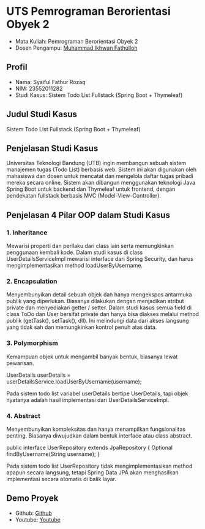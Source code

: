 # UTS Pemrograman Berorientasi Obyek 2
<ul>
  <li>Mata Kuliah: Pemrograman Berorientasi Obyek 2</li>
  <li>Dosen Pengampu: <a href="https://github.com/Muhammad-Ikhwan-Fathulloh">Muhammad Ikhwan Fathulloh</a></li>
</ul>

## Profil
<ul>
  <li>Nama: Syaiful Fathur Rozaq</li>
  <li>NIM: 23552011282</li>
  <li>Studi Kasus: Sistem Todo List Fullstack (Spring Boot + Thymeleaf)</li>
</ul>

## Judul Studi Kasus
<p>Sistem Todo List Fullstack (Spring Boot + Thymeleaf)</p>

## Penjelasan Studi Kasus
<p>Universitas Teknologi Bandung (UTB) ingin membangun sebuah sistem manajemen tugas (Todo List) berbasis web. Sistem ini akan digunakan oleh mahasiswa dan dosen untuk mencatat dan mengelola daftar tugas pribadi mereka secara online. Sistem akan dibangun menggunakan teknologi Java Spring Boot untuk backend dan Thymeleaf untuk frontend, dengan pendekatan fullstack berbasis MVC (Model-View-Controller).</p>

## Penjelasan 4 Pilar OOP dalam Studi Kasus

### 1. Inheritance
<p>Mewarisi properti dan perilaku dari class lain serta memungkinkan penggunaan kembali kode. Dalam studi kasus di class UserDetailsServiceImpl mewarisi interface dari Spring Security, dan harus mengimplementasikan method loadUserByUsername.</p>

### 2. Encapsulation
<p>Menyembunyikan detail sebuah objek dan hanya mengekspos antarmuka publik yang diperlukan. Biasanya dilakukan dengan menjadikan atribut private dan menyediakan getter / setter. Dalam studi kasus semua field di class ToDo dan User bersifat private dan hanya bisa diakses melalui method publik (getTask(), setTask(), dll). Ini melindungi data dari akses langsung yang tidak sah dan memungkinkan kontrol penuh atas data.</p>

### 3. Polymorphism
<p>Kemampuan objek untuk mengambil banyak bentuk, biasanya lewat pewarisan. </p>
<p>UserDetails userDetails = userDetailsService.loadUserByUsername(username);</p>
<p>Pada sistem todo list variabel userDetails bertipe UserDetails, tapi objek nyatanya adalah hasil implementasi dari UserDetailsServiceImpl. </p>

### 4. Abstract
<p>Menyembunyikan kompleksitas dan hanya menampilkan fungsionalitas penting. Biasanya diwujudkan dalam bentuk interface atau class abstract.</p>
<p>public interface UserRepository extends JpaRepository<User, Long> {
    Optional<User> findByUsername(String username);
}</p>
<p>Pada sistem todo list UserRepository tidak mengimplementasikan method apapun secara langsung, tetapi Spring Data JPA akan menghasilkan implementasi secara otomatis di balik layar.</p>


## Demo Proyek
<ul>
  <li>Github: <a href="https://github.com/syafaro1011/UTS_PBO2_TIF-K-23A_23552011282/tree/main">Github</a></li>
  <li>Youtube: <a href="https://youtu.be/eXqKPFOMvfc">Youtube</a></li>
</ul>
